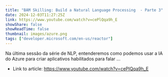 ```yaml
---
title: "BAM Skilling: Build a Natural Language Processing  - Parte 3"
date: 2024-12-03T11:27:25Z
link: https://www.youtube.com/watch?v=cePlQqa9h_E
showShare: false
showReadTime: false
thumbnail: images/azure.png
tags: ["developer.microsoft.com/en-us/reactor"]
---
```

Na última sessão da série de NLP, entenderemos como podemos usar a IA do Azure para criar aplicativos habilitados para falar ...

- Link to article: https://www.youtube.com/watch?v=cePlQqa9h_E